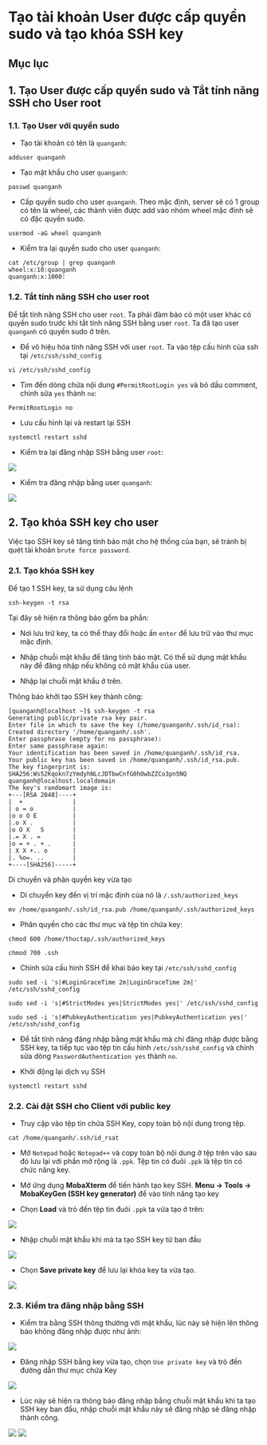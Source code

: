 # Tạo tài khoản User được cấp quyền sudo và tạo khóa SSH key

## Mục lục

## 1. Tạo User được cấp quyền sudo và Tắt tính năng SSH cho User root

### 1.1. Tạo User với quyền sudo

- Tạo tài khoản có tên là `quanganh`:

`adduser quanganh`

- Tạo mật khẩu cho user `quanganh`:

`passwd quanganh`

- Cấp quyền sudo cho user `quanganh`. Theo mặc định, server sẽ có 1 group có tên là wheel, các thành viên được add vào nhóm wheel mặc đính sẽ có đặc quyền sudo.

`usermod -aG wheel quanganh`

- Kiểm tra lại quyền sudo cho user `quanganh`:

```
cat /etc/group | grep quanganh
wheel:x:10:quanganh
quanganh:x:1000:
```

### 1.2. Tắt tính năng SSH cho user root

Để tắt tính năng SSH cho user `root`. Ta phải đảm bảo có một user khác có quyền sudo trước khi tắt tính năng SSH bằng user `root`. Ta đã tạo user `quanganh` có quyền sudo ở trên.

- Để vô hiệu hóa tính năng SSH với user `root`. Ta vào tệp cấu hình của ssh tại `/etc/ssh/sshd_config`

`vi /etc/ssh/sshd_config`

- Tìm đến dòng chứa nội dung `#PermitRootLogin yes` và bỏ dấu comment, chỉnh sửa `yes` thành `no`:

`PermitRootLogin no`

- Lưu cấu hình lại và restart lại SSH

`systemctl restart sshd`

- Kiểm tra lại đăng nhập SSH bằng user `root`:

<img src="https://imgur.com/mZSKA4d.png">

- Kiểm tra đăng nhập bằng user `quanganh`:

<img src="https://imgur.com/xdyUUyZ.png">

## 2. Tạo khóa SSH key cho user

Việc tạo SSH key sẽ tăng tính bảo mật cho hệ thống của bạn, sẽ tránh bị quét tài khoản `brute force password`.

### 2.1. Tạo khóa SSH key

Để tạo 1 SSH key, ta sử dụng câu lệnh

`ssh-keygen -t rsa`

Tại đây sẽ hiện ra thông báo gồm ba phần:

- Nơi lưu trữ key, ta có thể thay đổi hoặc ấn `enter` để lưu trữ vào thư mục mặc định.

- Nhập chuỗi mật khẩu để tăng tính bảo mật. Có thể sử dụng mật khẩu này để đăng nhập nếu không có mật khẩu của user.

- Nhập lại chuỗi mật khẩu ở trên.

Thông báo khởi tạo SSH key thành công:

```
[quanganh@localhost ~]$ ssh-keygen -t rsa
Generating public/private rsa key pair.
Enter file in which to save the key (/home/quanganh/.ssh/id_rsa):
Created directory '/home/quanganh/.ssh'.
Enter passphrase (empty for no passphrase):
Enter same passphrase again:
Your identification has been saved in /home/quanganh/.ssh/id_rsa.
Your public key has been saved in /home/quanganh/.ssh/id_rsa.pub.
The key fingerprint is:
SHA256:Ws52Kqokn7zYmdyhNLcJDTbwCnfG0hOwbZZCo3pn5NQ quanganh@localhost.localdomain
The key's randomart image is:
+---[RSA 2048]----+
|  +              |
| o = o           |
|o o O E          |
|.o X .           |
|o O X   S        |
|.= X . =         |
|o = + . + .      |
| X X +.. o       |
|. %o=. ..        |
+----[SHA256]-----+
```

Di chuyển và phân quyền key vừa tạo

- Di chuyển key đến vị trí mặc định của nó là `/.ssh/authorized_keys`

`mv /home/quanganh/.ssh/id_rsa.pub /home/quanganh/.ssh/authorized_keys`

- Phân quyền cho các thư mục và tệp tin chứa key:

```
chmod 600 /home/thuctap/.ssh/authorized_keys

chmod 700 .ssh
```

- Chỉnh sửa cấu hình SSH để khai báo key tại `/etc/ssh/sshd_config`

```
sudo sed -i 's|#LoginGraceTime 2m|LoginGraceTime 2m|' /etc/ssh/sshd_config

sudo sed -i 's|#StrictModes yes|StrictModes yes|' /etc/ssh/sshd_config

sudo sed -i 's|#PubkeyAuthentication yes|PubkeyAuthentication yes|' /etc/ssh/sshd_config
```

- Để tắt tính năng đăng nhập bằng mật khẩu mà chỉ đăng nhập được bằng SSH key, ta tiếp tục vào tệp tin cấu hình `/etc/ssh/sshd_config` và chỉnh sửa dòng `PasswordAuthentication yes` thành `no`.

- Khởi động lại dịch vụ SSH

`systemctl restart sshd`

### 2.2. Cài đặt SSH cho Client với public key

- Truy cập vào tệp tin chứa SSH Key, copy toàn bộ nội dung trong tệp.

`cat /home/quanganh/.ssh/id_rsat`

- Mở `Notepad` hoặc `Notepad++` và copy toàn bộ nội dung ở tệp trên vào sau đó lưu lại với phần mở rộng là `.ppk`. Tệp tin có đuôi `.ppk` là tệp tin có chức năng key.

- Mở ứng dụng **MobaXterm** để tiến hành tạo key SSH. **Menu -> Tools -> MobaKeyGen (SSH key generator)** để vào tính năng tạo key

- Chọn **Load** và trỏ đến tệp tin đuôi `.ppk` ta vừa tạo ở trên:

<img src="https://imgur.com/YsqBcis.png">

- Nhập chuỗi mật khẩu khi mà ta tạo SSH key từ ban đầu

<img src="https://imgur.com/wnbmE53.png">

- Chọn **Save private key** để lưu lại khóa key ta vừa tạo.

<img src="https://imgur.com/zLL36eS.png">

### 2.3. Kiểm tra đăng nhập bằng SSH

- Kiểm tra bằng SSH thông thường với mật khẩu, lúc này sẽ hiện lên thông báo không đăng nhập được như ảnh:

<img src="https://imgur.com/vcnr7Sl.png">

- Đăng nhập SSH bằng key vừa tạo, chọn `Use private key` và trỏ đến đường dẫn thư mục chứa Key

<img src="https://imgur.com/ahdH1hc.png">

- Lúc này sẽ hiện ra thông báo đăng nhập bằng chuỗi mật khẩu khi ta tạo SSH key ban đầu, nhập chuỗi mật khẩu này sẽ đăng nhập sẽ đăng nhập thành công.

<img src="https://imgur.com/tHb9BkP.png">

<img src="https://imgur.com/dNXtNnM.png">
